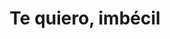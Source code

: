 ---
layout: peliculas
title: "Te quiero, imbécil"
titulo_original: "Te quiero, imbécil"
image_carousel: 'https://i.ibb.co/gwm05g2/imbecil-min.jpg'
image_banner: 'https://i.ibb.co/4sLQPtd/maxresdefault-min-1.jpg'
trailer: https://www.youtube.com/embed/ApoZm-VJnpc
embed: https://www.youtube.com/embed/ApoZm-VJnpc?rel=0&amp;hd=1&border=0&wmode=opaque&enablejsapi=1&modestbranding=1&controls=1&showinfo=1
description: Te quiero, imbécil es una comedia moderna que trata un tema muy actual Cómo una nueva generación de hombres de 30 años se sienten perdidos frente al nuevo rol de la mujer y al suyo propio. En realidad, la sociedad ha cambiado y, con ella, las relaciones. El hombre del Cromañón ha pasado de moda, y hay que adaptarse a un nuevo referente masculino. Marcos, el protagonista (Quim Gutiérrez), intenta convertirse en un hombre de hoy en día un hombre que se depila, se interesa por la moda, se cuida…
description_corta: Te quiero, imbécil es una comedia moderna que trata un tema muy actual Cómo una nueva generación de hombres de 30 años se sienten perdidos frente al nuevo rol de la mujer y al suyo propio. En realidad, la....
duracion: '1h 27 min'
estrellas: '4'
idioma: 'Castellano'
clasificacion: '+4'
category: 'peliculas'
nuevo: 'new_peliculas'
calidad: 'Full HD'
genero: Comedia, Romance
anio: '2020'
netflix: 'Si'
reproductores_otros: ["https://api.cuevana3.io/stream/index.php?file=ek5lbm9xYWNrS0xYMTZLa2xNbkdvY3ZTb3BtZng4TGp6ZFpobGFMUGtOelcwcUZmbWRIVzRkakVuS0JnbEplcG1KUnNZSlRTMGViVTBxZGdsdEhPb3N1dGJJeUFrODdLenBoK1lLRFNsUT09","Latino","https://mstream.press/wu8m0vm11tyd","Latino"]
reproductores_fembed: ["https://feurl.com/v/8egndu88pg32w7k","Latino","https://feurl.com/v/60jr3c000y7n3nl","Latino"]
tags:
- Comedia
---